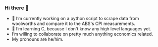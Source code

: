 ### Hi there 👋



- 🔭 I’m currently working on a python script to scrape data from woolworths and compare it to the ABS's CPI measurements.
- 🌱 I’m learning C, because I don't know any high level languages yet.
- I’m willing to collaborate on pretty much anything economics related. 
- My pronouns are he/him.

